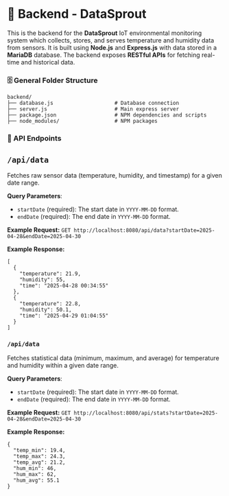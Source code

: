 # 🌱 Backend - DataSprout

This is the backend for the **DataSprout** IoT environmental monitoring system which collects, stores, and serves temperature and humidity data from sensors. It is built using **Node.js** and **Express.js** with data stored in a **MariaDB** database. The backend exposes **RESTful APIs** for fetching real-time and historical data. 

### 🗄️ General Folder Structure
```
backend/
├── database.js                    # Database connection
├── server.js                      # Main express server
├── package.json                   # NPM dependencies and scripts
├── node_modules/                  # NPM packages
```
### 📝 API Endpoints

## ```/api/data```  
Fetches raw sensor data (temperature, humidity, and timestamp) for a given date range.

**Query Parameters**:
* ```startDate``` (required): The start date in ```YYYY-MM-DD``` format.
* ```endDate``` (required): The end date in ```YYYY-MM-DD``` format. 

**Example Request:**
```GET http://localhost:8080/api/data?startDate=2025-04-28&endDate=2025-04-30```

**Example Response:**
```
[
  {
    "temperature": 21.9,
    "humidity": 55,
    "time": "2025-04-28 00:34:55"
  },
  {
    "temperature": 22.8,
    "humidity": 50.1,
    "time": "2025-04-29 01:04:55"
  }
]
```

### ```/api/data```  
Fetches statistical data (minimum, maximum, and average) for temperature and humidity within a given date range.

**Query Parameters**:
* ```startDate``` (required): The start date in ```YYYY-MM-DD``` format.
* ```endDate``` (required): The end date in ```YYYY-MM-DD``` format. 

**Example Request:**
```GET http://localhost:8080/api/stats?startDate=2025-04-28&endDate=2025-04-30```

**Example Response:**
```
{
  "temp_min": 19.4,
  "temp_max": 24.3,
  "temp_avg": 21.2,
  "hum_min": 46,
  "hum_max": 62,
  "hum_avg": 55.1
}
```


